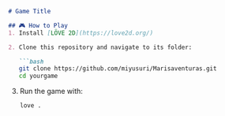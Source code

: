 ```markdown
# Game Title

## 🎮 How to Play
1. Install [LÖVE 2D](https://love2d.org/)

2. Clone this repository and navigate to its folder:

   ```bash
   git clone https://github.com/miyusuri/Marisaventuras.git
   cd yourgame
   ```

3. Run the game with:
   ```bash
   love .
   ```
